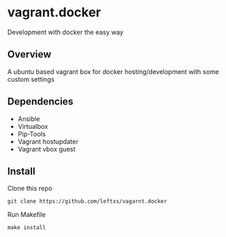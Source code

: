 # vagrant.docker

Development with docker the easy way



## Overview

A ubuntu based vagrant box for docker hosting/development with some custom settings


## Dependencies
* Ansible
* Virtualbox
* Pip-Tools
* Vagrant hostupdater
* Vagrant vbox guest

## Install

Clone this repo

    git clone https://github.com/leftxs/vagarnt.docker

Run Makefile

    make install
